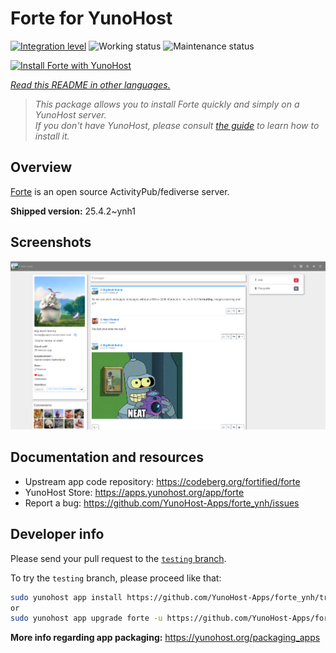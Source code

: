 <!--
N.B.: This README was automatically generated by <https://github.com/YunoHost/apps/tree/master/tools/readme_generator>
It shall NOT be edited by hand.
-->

# Forte for YunoHost

[![Integration level](https://apps.yunohost.org/badge/integration/forte)](https://ci-apps.yunohost.org/ci/apps/forte/)
![Working status](https://apps.yunohost.org/badge/state/forte)
![Maintenance status](https://apps.yunohost.org/badge/maintained/forte)

[![Install Forte with YunoHost](https://install-app.yunohost.org/install-with-yunohost.svg)](https://install-app.yunohost.org/?app=forte)

*[Read this README in other languages.](./ALL_README.md)*

> *This package allows you to install Forte quickly and simply on a YunoHost server.*  
> *If you don't have YunoHost, please consult [the guide](https://yunohost.org/install) to learn how to install it.*

## Overview

[Forte](https://codeberg.org/fortified/forte/) is an open source ActivityPub/fediverse server.


**Shipped version:** 25.4.2~ynh1

## Screenshots

![Screenshot of Forte](./doc/screenshots/example.png)

## Documentation and resources

- Upstream app code repository: <https://codeberg.org/fortified/forte>
- YunoHost Store: <https://apps.yunohost.org/app/forte>
- Report a bug: <https://github.com/YunoHost-Apps/forte_ynh/issues>

## Developer info

Please send your pull request to the [`testing` branch](https://github.com/YunoHost-Apps/forte_ynh/tree/testing).

To try the `testing` branch, please proceed like that:

```bash
sudo yunohost app install https://github.com/YunoHost-Apps/forte_ynh/tree/testing --debug
or
sudo yunohost app upgrade forte -u https://github.com/YunoHost-Apps/forte_ynh/tree/testing --debug
```

**More info regarding app packaging:** <https://yunohost.org/packaging_apps>
